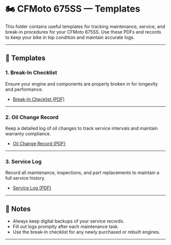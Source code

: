 # 🏍️ CFMoto 675SS — Templates

This folder contains useful templates for tracking maintenance, service, and break-in procedures for your CFMoto 675SS. Use these PDFs and records to keep your bike in top condition and maintain accurate logs.  

---

## 📄 Templates

### 1. Break-In Checklist
Ensure your engine and components are properly broken in for longevity and performance.  

- [Break-In Checklist (PDF)](https://github.com/Tekgnome-svg/CFMoto-675/blob/main/templates/break-in-checklist.pdf)  

---

### 2. Oil Change Record
Keep a detailed log of oil changes to track service intervals and maintain warranty compliance.  

- [Oil Change Record (PDF)](https://github.com/Tekgnome-svg/CFMoto-675/blob/main/templates/oil-change-record.pdf)  

---

### 3. Service Log
Record all maintenance, inspections, and part replacements to maintain a full service history.  

- [Service Log (PDF)](https://github.com/Tekgnome-svg/CFMoto-675/blob/main/templates/service-log.pdf)   

---

## 📌 Notes
- Always keep digital backups of your service records.  
- Fill out logs promptly after each maintenance task.  
- Use the break-in checklist for any newly purchased or rebuilt engines.  

---
